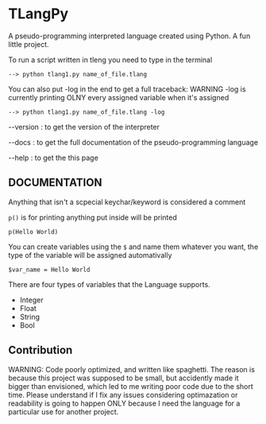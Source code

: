 # TLangPy

A pseudo-programming interpreted language created using Python. A fun little project.

To run a script written in tleng you need to type in the terminal

    --> python tlang1.py name_of_file.tlang
    
You can also put -log in the end to get a full traceback: WARNING -log is currently printing OLNY every assigned variable when it's assigned

    --> python tlang1.py name_of_file.tlang -log
    
--version : to get the version of the interpreter

--docs : to get the full documentation of the pseudo-programming language

--help : to get the this page


## DOCUMENTATION

Anything that isn't a scpecial keychar/keyword is considered a comment

`p()` is for printing anything put inside will be printed

    p(Hello World)

You can create variables using the `$` and name them whatever you want, the type of the variable will be assigned automativally

    $var_name = Hello World
    
There are four types of variables that the Language supports.

- Integer
- Float
- String
- Bool

## Contribution

WARNING: Code poorly optimized, and written like spaghetti. The reason is because this project was supposed to be small, but accidently made it bigger than envisioned, which led to me writing poor code due to the short time. Please understand if I fix any issues considering optimazation or readability is going to happen ONLY because I need the language for a particular use for another project.

